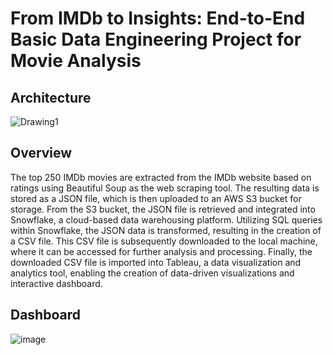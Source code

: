 # From IMDb to Insights: End-to-End Basic Data Engineering Project for Movie Analysis
## Architecture

![Drawing1](https://github.com/Serishko/data-enngineering-project/assets/58653229/e9261b46-a441-4ad7-88dc-15225ab4896e)

## Overview

The top 250 IMDb movies are extracted from the IMDb website based on ratings using Beautiful Soup as the web scraping tool. The resulting data is stored as a JSON file, which is then uploaded to an AWS S3 bucket for storage. From the S3 bucket, the JSON file is retrieved and integrated into Snowflake, a cloud-based data warehousing platform. Utilizing SQL queries within Snowflake, the JSON data is transformed, resulting in the creation of a CSV file. This CSV file is subsequently downloaded to the local machine, where it can be accessed for further analysis and processing. Finally, the downloaded CSV file is imported into Tableau, a data visualization and analytics tool, enabling the creation of data-driven visualizations and interactive dashboard.

## Dashboard

![image](https://github.com/Serishko/data-enngineering-project/assets/58653229/6047cf2b-aa24-4ef4-8935-9d13796a2911)

